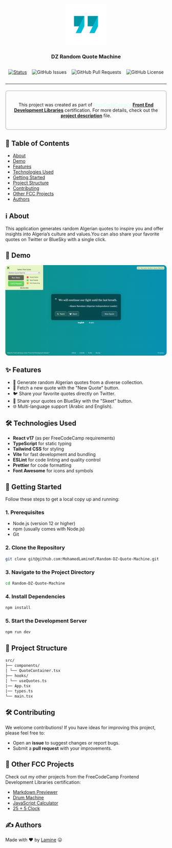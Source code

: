 <p align="center">
  <a href="" rel="noopener">
 <img width=128px height=128px src="./public/quotes.png" alt="DZ Random Quote Machine"></a>
</p>

<h3 align="center">DZ Random Quote Machine</h3>

<div align="center"  style="display:flex; align-items:center; gap:1rem; flex-wrap:wrap; justify-content:center" >
<div>

[![Status](https://img.shields.io/badge/status-active-success.svg?style=for-the-badge&color=red)]()

</div>

<div>

![GitHub Issues](https://img.shields.io/github/issues/mohamedLamineF/Random-DZ-Quote-Machine?style=for-the-badge)

</div>

<div>

![GitHub Pull Requests](https://img.shields.io/github/issues-pr/MohamedLamineF/Random-DZ-Quote-Machine?style=for-the-badge)

</div>

<div>

![GitHub License](https://img.shields.io/github/license/MohamedLamineF/Random-DZ-Quote-Machine?style=for-the-badge&color=blue)

</div>
</div>

---

<div align="center" style="border: 2px solid #ccc; border-radius: 8px; padding: 20px; margin: 20px 0;">

This project was created as part of <strong style="color:#ddffee">**FreeCodeCamp's**</strong> **[Front End Development Libraries](https://www.freecodecamp.org/certification/MohamedLamineF/front-end-development-libraries)** certification. For more details, check out the **[project description](project-description.md)** file.

</div>

## 📝 Table of Contents

- [About](#about)
- [Demo](#demo)
- [Features](#features)
- [Technologies Used](#technologies)
- [Getting Started](#getting_started)
- [Project Structure](#structure)
- [Contributing](#contributing)
- [Other FCC Projects](#others)
- [Authors](#authors)

## ℹ️ About <a name = "about"></a>

This application generates random Algerian quotes to inspire you and offer insights into Algeria’s culture and values.You can also share your favorite quotes on Twitter or BlueSky with a single click.

## 🎥 Demo <a name = "demo"></a>

<p align="center">
  <a href="https://dz-quotes.netlify.app/" rel="noopener">
 <img  src="./public/Screenshot.png" alt="DZ Random Quote Machine" style="border-radius:10px"></a>
</p>

## ✨ Features <a name = "features"></a>

- 🎲 Generate random Algerian quotes from a diverse collection.
- 🔄 Fetch a new quote with the "New Quote" button.
- 🐦 Share your favorite quotes directly on Twitter.
- 💙 Share your quotes on BlueSky with the "Skeet" button.
- 🌐 Multi-language support (Arabic and English).

## 🛠️ Technologies Used <a name="technologies"></a>

- **React v17** (as per FreeCodeCamp requirements)
- **TypeScript** for static typing
- **Tailwind CSS** for styling
- **Vite** for fast development and bundling
- **ESLint** for code linting and quality control
- **Prettier** for code formatting
- **Font Awesome** for icons and symbols

## 🏁 Getting Started <a name = "getting_started"></a>

Follow these steps to get a local copy up and running:

### 1. Prerequisites

- Node.js (version 12 or higher)
- npm (usually comes with Node.js)
- Git

### 2. Clone the Repository

```bash
git clone git@github.com:MohamedLamineF/Random-DZ-Quote-Machine.git
```

### 3. Navigate to the Project Directory

```bash
cd Random-DZ-Quote-Machine
```

### 4. Install Dependencies

```bash
npm install
```

### 5. Start the Development Server

```bash
npm run dev
```

## 🌳 Project Structure <a name="structure"></a>

```
src/
├── components/
│ └── QuoteContainer.tsx
├── hooks/
│ └── useQuotes.ts
|── App.tsx
|── types.ts
└── main.tsx
```

## 🛠️ Contributing <a name="contributing"></a>

We welcome contributions! If you have ideas for improving this project, please feel free to:

- Open an **issue** to suggest changes or report bugs.
- Submit a **pull request** with your improvements.

## 🎯 Other FCC Projects <a name="others"></a>

Check out my other projects from the FreeCodeCamp Frontend Development Libraries certification:

- [Markdown Previewer](https://github.com/MohamedLamineF/markdown-previewer-FCC)
- [Drum Machine](https://github.com/MohamedLamineF/Drum_machine_FCC)
- [JavaScript Calculator](https://github.com/MohamedLamineF/JavaScriptCalculatorFCC)
- [25 + 5 Clock](https://github.com/MohamedLamineF/25-5Clock_FCC)

## ✍️ Authors <a name = "authors"></a>

Made with ❤️ by [Lamine](https://github.com/MohamedLamineF) 😛
